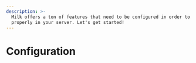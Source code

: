 ```yaml
---
description: >-
  Milk offers a ton of features that need to be configured in order to work
  properly in your server. Let's get started!
---
```


# Configuration

